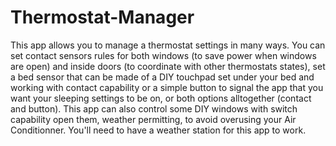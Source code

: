 # Thermostat-Manager
This app allows you to manage a thermostat settings in many ways. You can set contact sensors rules for both windows (to save power when windows are open) and inside doors (to coordinate with other thermostats states), set a bed sensor that can be made of a DIY touchpad set under your bed and working with contact capability or a simple button to signal the app that you want your sleeping settings to be on, or both options alltogether (contact and button). This app can also control some DIY windows with switch capability open them, weather permitting, to avoid overusing your Air Conditionner.
You'll need to have a weather station for this app to work. 
